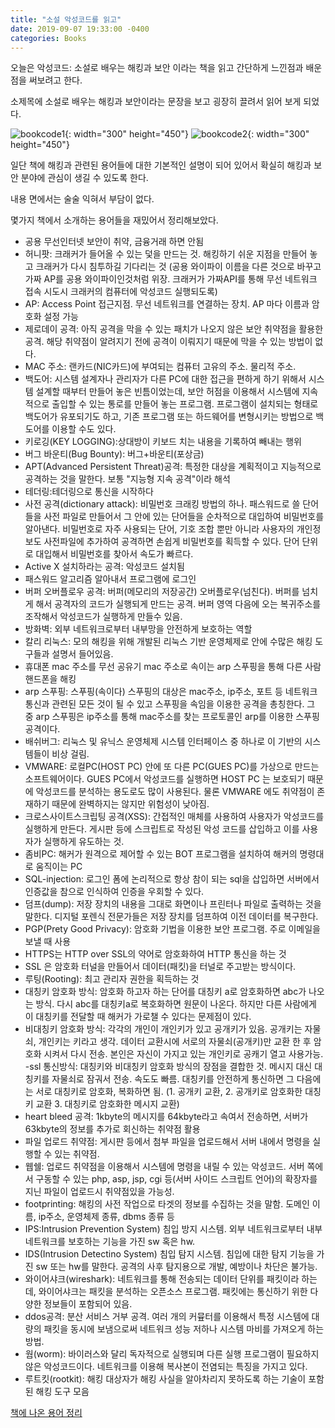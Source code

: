 ```yaml
---
title: "소설 악성코드를 읽고"
date: 2019-09-07 19:33:00 -0400
categories: Books
---
```


오늘은 악성코드: 소설로 배우는 해킹과 보안 이라는 책을 읽고 간단하게 느낀점과 배운점을 써보려고 한다.

소제목에 소설로 배우는 해킹과 보안이라는 문장을 보고 굉장히 끌려서 읽어 보게 되었다.

![bookcode1](http://dsol0115.github.io/dspage/assets/images/bookcode1.jpg){: width="300" height="450"}
![bookcode2](http://dsol0115.github.io/dspage/assets/images/bookcode1.jpg){: width="300" height="450"}

일단 책에 해킹과 관련된 용어들에 대한 기본적인 설명이 되어 있어서 확실히 해킹과 보안 분야에 관심이 생길 수 있도록 한다.

내용 면에서는 술술 익혀서 부담이 없다. 

몇가지 책에서 소개하는 용어들을 재밌어서 정리해보았다.

- 공용 무선인터넷 보안이 취약, 금융거래 하면 안됨
- 허니팟: 크래커가 들어올 수 있는 덫을 만드는 것. 해킹하기 쉬운 지점을 만들어 놓고 크래커가 다시 침투하길 기다리는 것 (공용 와이파이 이름을 다른 것으로 바꾸고 가짜 AP를 공용 와이파이인것처럼 위장. 크래커가 가짜API를 통해 무선 네트워크 접속 시도시 크래커의 컴퓨터에 악성코드 실행되도록)
- AP: Access Point 접근지점. 무선 네트워크를 연결하는 장치. AP 마다 이름과 암호화 설정 가능
- 제로데이 공격: 아직 공격을 막을 수 있는 패치가 나오지 않은 보안 취약점을 활용한 공격. 해당 취약점이 알려지기 전에 공격이 이뤄지기 때문에 막을 수 있는 방법이 없다.
- MAC 주소: 랜카드(NIC카드)에 부여되는 컴퓨터 고유의 주소. 물리적 주소.
- 백도어: 시스템 설계자나 관리자가 다른 PC에 대한 접근을 편하게 하기 위해서 시스템 설계할 때부터 만들어 놓은 빈틈이었는데, 보안 허점을 이용해서 시스템에 지속적으로 출입할 수 있는 통로를 만들어 놓는 프로그램. 프로그램이 설치되는 형태로 백도어가 유포되기도 하고, 기존 프로그램 또는 하드웨어를 변형시키는 방법으로 백도어를 이용할 수도 있다.
- 키로깅(KEY LOGGING):상대방이 키보드 치는 내용을 기록하여 빼내는 행위
- 버그 바운티(Bug Bounty): 버그+바운티(포상금)
- APT(Advanced Persistent Threat)공격: 특정한 대상을 계획적이고 지능적으로 공격하는 것을 말한다. 보통 "지능형 지속 공격"이라 해석
- 테더링:테더링으로 통신을 시작하다
- 사전 공격(dictionary attack): 비밀번호 크래킹 방법의 하나. 패스워드로 쓸 단어들을 사전 파일로 만들어서 그 안에 있는 단어들을 순차적으로 대입하여 비밀번호를 알아낸다. 비밀번호로 자주 사용되는 단어, 기호 조합 뿐만 아니라 사용자의 개인정보도 사전파일에 추가하여 공격하면 손쉽게 비밀번호를 획득할 수 있다. 단어 단위로 대입해서 비밀번호를 찾아서 속도가 빠르다.
- Active X 설치하라는 공격: 악성코드 설치됨
- 패스워드 알고리즘 알아내서 프로그램에 로그인
- 버퍼 오버플로우 공격: 버퍼(메모리의 저장공간) 오버플로우(넘친다). 버퍼를 넘치게 해서 공격자의 코드가 실행되게 만드는 공격. 버퍼 영역 다음에 오는 복귀주소를 조작해서 악성코드가 실행하게 만들수 있음.
- 방화벽: 외부 네트워크로부터 내부망을 안전하게 보호하는 역할
- 칼리 리눅스: 모의 해킹을 위해 개발된 리눅스 기반 운영체제로 안에 수많은 해킹 도구들과 설명서 들어있음. 
- 휴대폰 mac 주소를 무선 공유기 mac 주소로 속이는 arp 스푸핑을 통해 다른 사람 핸드폰을 해킹
- arp 스푸핑: 스푸핑(속이다) 스푸핑의 대상은 mac주소, ip주소, 포트 등 네트워크 통신과 관련된 모든 것이 될 수 있고 스푸핑을 속임을 이용한 공격을 총칭한다. 그 중 arp 스푸핑은 ip주소를 통해 mac주소를 찾는 프로토콜인 arp를 이용한 스푸핑 공격이다.
- 배쉬버그: 리눅스 및 유닉스 운영체제 시스템 인터페이스 중 하나로 이 기반의 시스템들이 비상 걸림.
- VMWARE: 로컬PC(HOST PC) 안에 또 다른 PC(GUES PC)를 가상으로 만드는 소프트웨어이다. GUES PC에서 악성코드를 실행하면 HOST PC 는 보호되기 때문에 악성코드를 분석하는 용도로도 많이 사용된다. 물론 VMWARE 에도 취약점이 존재하기 때문에 완벽하지는 않지만 위험성이 낮아짐.
- 크로스사이트스크립팅 공격(XSS): 간접적인 매체를 사용하여 사용자가 악성코드를 실행하게 만든다. 게시판 등에 스크립트로 작성된 악성 코드를 삽입하고 이를 사용자가 실행하게 유도하는 것.
- 좀비PC: 해커가 원격으로 제어할 수 있는 BOT 프로그램을 설치하여 해커의 명령대로 움직이는 PC
- SQL-injection: 로그인 폼에 논리적으로 항상 참이 되는 sql을 삽입하면 서버에서 인증값을 참으로 인식하여 인증을 우회할 수 있다.
- 덤프(dump): 저장 장치의 내용을 그대로 화면이나 프린터나 파일로 출력하는 것을 말한다. 디지털 포렌식 전문가들은 저장 장치를 덤프하여 이전 데이터를 복구한다.
- PGP(Prety Good Privacy): 암호화 기법을 이용한 보안 프로그램. 주로 이메일을 보낼 때 사용
- HTTPS는 HTTP over SSL의 약어로 암호화하여 HTTP 통신을 하는 것
- SSL 은 암호화 터널을 만들어서 데이터(패킷)을 터널로 주고받는 방식이다. 
- 루팅(Rooting): 최고 관리자 권한을 획득하는 것
- 대칭키 암호화 방식: 암호화 하고자 하는 단어를 대칭키 a로 암호화하면 abc가 나오는 방식. 다시 abc를 대칭키a로 복호화하면 원문이 나온다. 하지만 다른 사람에게 이 대칭키를 전달할 때 해커가 가로챌 수 있다는 문제점이 있다.
- 비대칭키 암호화 방식: 각각의 개인이 개인키가 있고 공개키가 있음. 공개키는 자물쇠, 개인키는 키라고 생각. 데이터 교환시에 서로의 자물쇠(공개키)만 교환 한 후 암호화 시켜서 다시 전송. 본인은 자신이 가지고 있는 개인키로 공캐기 열고 사용가능.
-ssl 통신방식: 대칭키와 비대칭키 암호화 방식의 장점을 결합한 것. 메시지 대신 대칭키를 자물쇠로 잠궈서 전송. 속도도 빠름. 대칭키를 안전하게 통신하면 그 다음에는 서로 대칭키로 암호화, 복화하면 됨.
(1. 공개키 교환, 2. 공개키로 암호화한 대칭키 교환 3. 대칭키로 암호화한 메시지 교환)
- heart bleed 공격: 1kbyte의 메시지를 64kbyte라고 속여서 전송하면, 서버가 63kbyte의 정보를 추가로 회신하는 취약점 활용
- 파일 업로드 취약점: 게시판 등에서 첨부 파일을 업로드해서 서버 내에서 명령을 실행할 수 있는 취약점.
- 웹쉘: 업로드 취약점을 이용해서 시스템에 명령을 내릴 수 있는 악성코드. 서버 쪽에서 구동할 수 있는 php, asp, jsp, cgi 등(서버 사이드 스크립트 언어)의 확장자를 지닌 파일이 업로드시 취약점있을 가능성.
- footprinting: 해킹의 사전 작업으로 타겟의 정보를 수집하는 것을 말함. 도메인 이름, ip주소, 운영체제 종류, dbms 종류 등
- IPS:Intrusion Prevention System) 침입 방지 시스템. 외부 네트워크로부터 내부 네트워크를 보호하는 기능을 가진 sw 혹은 hw. 
- IDS(Intrusion Detectino System) 침입 탐지 시스템. 침입에 대한 탐지 기능을 가진 sw 또는 hw를 말한다. 공격의 사후 탐지용으로 개발, 예방이나 차단은 불가능.
- 와이어샤크(wireshark): 네트워크를 통해 전송되는 데이터 단위를 패킷이라 하는데, 와이어샤크는 패킷을 분석하는 오픈소스 프로그램. 패킷에는 통신하기 위한 다양한 정보들이 포함되어 있음.
- ddos공격: 분산 서비스 거부 공격. 여러 개의 커뮾터를 이용해서 특정 시스템에 대량의 패킷을 동시에 보냄으로써 네트워크 성능 저하나 시스템 마비를 가져오게 하는 방법. 
- 웜(worm): 바이러스와 달리 독자적으로 실행되며 다른 실행 프로그램이 필요하지 않은 악성코드이다. 네트워크를 이용해 복사본이 전염되는 특징을 가지고 있다.
- 루트킷(rootkit): 해킹 대상자가 해킹 사실을 알아차리지 못하도록 하는 기술이 포함된 해킹 도구 모음


[책에 나온 용어 정리](http://dsol0115.github.io/dspage/assets/bookcode1.jpg)

